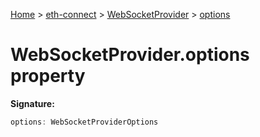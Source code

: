 [Home](./index) &gt; [eth-connect](./eth-connect.md) &gt; [WebSocketProvider](./eth-connect.websocketprovider.md) &gt; [options](./eth-connect.websocketprovider.options.md)

# WebSocketProvider.options property


**Signature:**
```javascript
options: WebSocketProviderOptions
```
